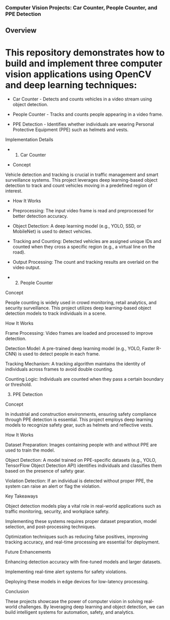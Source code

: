 ### Computer Vision Projects: Car Counter, People Counter, and PPE Detection

## Overview

# This repository demonstrates how to build and implement three computer vision applications using OpenCV and deep learning techniques:

* Car Counter - Detects and counts vehicles in a video stream using object detection.

* People Counter - Tracks and counts people appearing in a video frame.

* PPE Detection - Identifies whether individuals are wearing Personal Protective Equipment (PPE) such as helmets and vests.

Implementation Details

* 1. Car Counter

- Concept

Vehicle detection and tracking is crucial in traffic management and smart surveillance systems. This project leverages deep learning-based object detection to track and count vehicles moving in a predefined region of interest.

- How It Works

- Preprocessing: The input video frame is read and preprocessed for better detection accuracy.

- Object Detection: A deep learning model (e.g., YOLO, SSD, or MobileNet) is used to detect vehicles.

- Tracking and Counting: Detected vehicles are assigned unique IDs and counted when they cross a specific region (e.g., a virtual line on the road).

- Output Processing: The count and tracking results are overlaid on the video output.

* 2. People Counter

Concept

People counting is widely used in crowd monitoring, retail analytics, and security surveillance. This project utilizes deep learning-based object detection models to track individuals in a scene.

How It Works

Frame Processing: Video frames are loaded and processed to improve detection.

Detection Model: A pre-trained deep learning model (e.g., YOLO, Faster R-CNN) is used to detect people in each frame.

Tracking Mechanism: A tracking algorithm maintains the identity of individuals across frames to avoid double counting.

Counting Logic: Individuals are counted when they pass a certain boundary or threshold.

3. PPE Detection

Concept

In industrial and construction environments, ensuring safety compliance through PPE detection is essential. This project employs deep learning models to recognize safety gear, such as helmets and reflective vests.

How It Works

Dataset Preparation: Images containing people with and without PPE are used to train the model.

Object Detection: A model trained on PPE-specific datasets (e.g., YOLO, TensorFlow Object Detection API) identifies individuals and classifies them based on the presence of safety gear.

Violation Detection: If an individual is detected without proper PPE, the system can raise an alert or flag the violation.

Key Takeaways

Object detection models play a vital role in real-world applications such as traffic monitoring, security, and workplace safety.

Implementing these systems requires proper dataset preparation, model selection, and post-processing techniques.

Optimization techniques such as reducing false positives, improving tracking accuracy, and real-time processing are essential for deployment.

Future Enhancements

Enhancing detection accuracy with fine-tuned models and larger datasets.

Implementing real-time alert systems for safety violations.

Deploying these models in edge devices for low-latency processing.

Conclusion

These projects showcase the power of computer vision in solving real-world challenges. By leveraging deep learning and object detection, we can build intelligent systems for automation, safety, and analytics.
